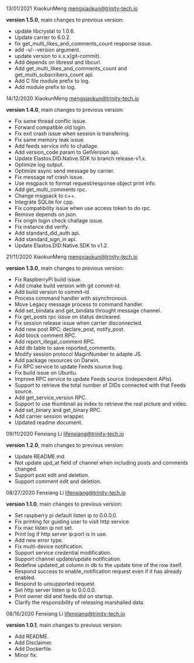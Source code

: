 13/01/2021 XiaokunMeng mengxiaokun@trinity-tech.io

**version 1.5.0**, main changes to previous version:
- update libcrystal to 1.0.6.
- Update carrier to 6.0.2.
- fix get_multi_likes_and_comments_count response issue.
- add -v/--version argument.
- update version to x.x.x(git-commit).
- Add depends on libressl and libcurl.
- Add get_multi_likes_and_comments_count and get_multi_subscribers_count api.
- Add C file module prefix to log.
- Add module prefix to log.

14/12/2020 XiaokunMeng mengxiaokun@trinity-tech.io

**version 1.4.0**, main changes to previous version:
- Fix same thread conflic issue.
- Forward compatible old login.
- Fix exit crash issue when session is transfering.
- Fix same memory leak issue.
- Add feeds service info to challage.
- Add version_code param to GetVersion api.
- Update Elastos.DID.Native.SDK to branch release-v1.x.
- Optimize log output.
- Optimize async send message by carrier.
- Fix message ref crash issue.
- Use msgpack to format request/response object print info.
- Add get_multi_comments rpc.
- Change msgpack to c++.
- Integrate SQLite for cpp.
- Fix compatibility issue when use access token to do rpc.
- Remove depends on json.
- Fix origin login check challage issue.
- Fix instance did verify.
- Add standard_did_auth api.
- Add standard_sign_in api.
- Update Elastos.DID.Native.SDK to v1.2.

21/11/2020 XiaokunMeng mengxiaokun@trinity-tech.io

**version 1.3.0**, main changes to previous version:
- Fix RaspberryPi build issue.
- Add cmake build version with git commit-id.
- Add build version to commit-id.
- Process command handler with asynchronous.
- Move Legacy message process to command handler.
- Add set_bindata and get_bindata throught message channel.
- Fix get_posts rpc issue on status decleared.
- Fix session release issue when carrier disconnected.
- Add new post RPC: declare_post, notify_post.
- Add block comment RPC.
- Add report_illegal_comment RPC.
- Add db table to save reported_comments.
- Modify session protocol MaginNumber to adapte JS.
- Add package resources on Darwin.
- Fix RPC service to update Feeds source bug.
- Fix build issue on Ubuntu.
- Improve RPC service to update Feeds source (independent APIs).
- Support to retrieve the total  number of DIDs connected with that Feeds source.
- Add get_service_version RPC.
- Support to use thumbnail as index to retrieve the real picture and video.
- Add set_binary and get_binary RPC.
- Add carrier session wrapper.
- Updated readme document.

09/11/2020 Fenxiang Li lifenxiang@trinity-tech.io

**version 1.2.0**, main changes to previous version:
- Update README.md.
- Not update upd_at field of channel when including posts and comments changed.
- Support post edit and deletion.
- Support comment edit and deletion.

08/27/2020 Fenxiang Li lifenxiang@trinity-tech.io

**version 1.1.0**, main changes to previous version:
- Set raspberry pi default listen ip to 0.0.0.0.
- Fix printing for guiding user to visit http service.
- Fix mac listen ip not set.
- Print log if http server ip:port is in use.
- Add new error type.
- Fix multi-device notification.
- Support service credential modification.
- Support channel update/update notification.
- Redefine updated_at column in db to the update time of the row itself.
- Respond success to enable_notification request even if it has already enabled.
- Respond to unsupported request.
- Set http server listen ip to 0.0.0.0.
- Print owner did and feeds did on startup.
- Clarify the responsibility of releasing marshalled data.

08/16/2020 Fenxiang Li lifenxiang@trinity-tech.io

**version 1.0.1**, main changes to previous version:
- Add README.
- Add Disclaimer.
- Add Dockerfile.
- Minor fix.
